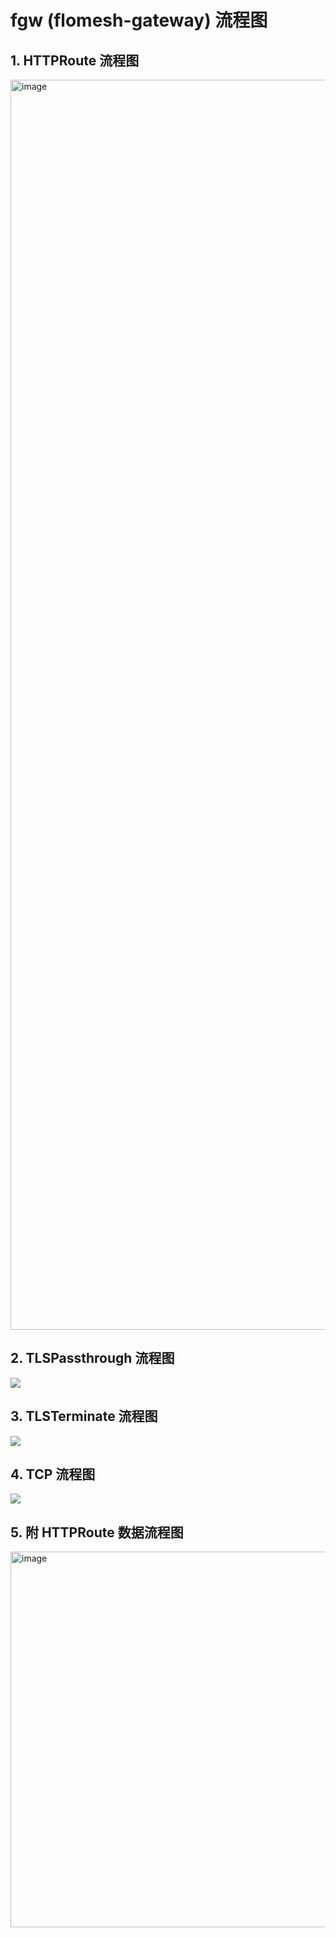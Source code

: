 # fgw (flomesh-gateway) 流程图  

## 1. HTTPRoute 流程图 
<img width="2000" alt="image" src="https://raw.githubusercontent.com/flomesh-io/fgw/main/docs/flowchart/HTTPRoute.png">  

## 2. TLSPassthrough 流程图  
![](https://raw.githubusercontent.com/flomesh-io/fgw/main/docs/flowchart/TLSPassthrough.png)

## 3. TLSTerminate 流程图  
![](https://raw.githubusercontent.com/flomesh-io/fgw/main/docs/flowchart/TLSTerminate.png)

## 4. TCP 流程图  
![](https://raw.githubusercontent.com/flomesh-io/fgw/main/docs/flowchart/TCP.png)

## 5. 附 HTTPRoute 数据流程图
<img width="601" alt="image" src="https://github.com/flomesh-io/fgw/assets/2276200/c561bde9-0cb7-46d2-9589-7528cbc828c1">
